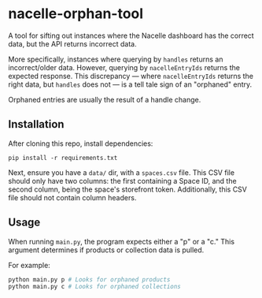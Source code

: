 # nacelle-orphan-tool

A tool for sifting out instances where the Nacelle dashboard has the correct data, but the API returns incorrect data. 

More specifically, instances where querying by `handles` returns an incorrect/older data. However, querying by `nacelleEntryIds` returns the expected response. This discrepancy — where `nacelleEntryIds` returns the right data, but `handles` does not — is a tell tale sign of an "orphaned" entry. 

Orphaned entries are usually the result of a handle change. 

## Installation

After cloning this repo, install dependencies:

```
pip install -r requirements.txt
```

Next, ensure you have a `data/` dir, with a `spaces.csv` file. This CSV file should only have two columns: the first containing a Space ID, and the second column, being the space's storefront token. Additionally, this CSV file should not contain column headers. 

## Usage

When running `main.py`, the program expects either a "p" or a "c." This argument determines if products or collection data is pulled. 

For example:

```python
python main.py p # Looks for orphaned products
python main.py c # Looks for orphaned collections
```
